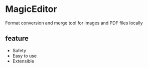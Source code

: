 # MagicEditor
Format conversion and merge tool for images and PDF files locally

## feature
* Safety
* Easy to use
* Extensible
